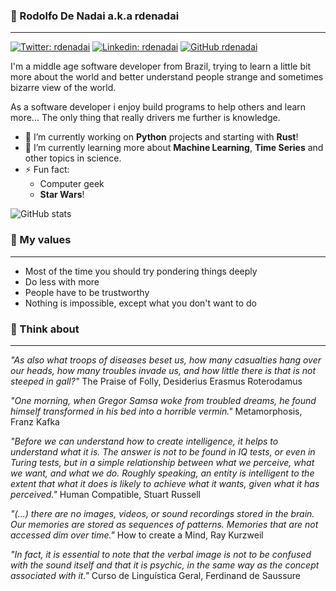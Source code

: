 ### 🤖 Rodolfo De Nadai a.k.a rdenadai
---

[![Twitter: rdenadai](https://img.shields.io/twitter/follow/rdenadai?style=social)](https://twitter.com/MianJawadAhmad1)
[![Linkedin: rdenadai](https://img.shields.io/badge/-rdenadai-blue?style=flat-square&logo=Linkedin&logoColor=white&link=https://www.linkedin.com/in/rdenadai/)](https://www.linkedin.com/in/rdenadai/)
[![GitHub rdenadai](https://img.shields.io/github/followers/rdenadai?label=follow&style=social)](https://github.com/rdenadai)

I'm a middle age software developer from Brazil, trying to learn a little bit more about the world and better understand people strange and sometimes bizarre view of the world.

As a software developer i enjoy build programs to help others and learn more... The only thing that really drivers me further is knowledge.

- 🔭 I’m currently working on **Python** projects and starting with **Rust**!
- 🌱 I’m currently learning more about **Machine Learning**, **Time Series** and other topics in science.
- ⚡ Fun fact:
  - Computer geek
  - **Star Wars**!

![GitHub stats](https://github-readme-stats.vercel.app/api?username=rdenadai&show_icons=true)

### 🧐 My values
---

 - Most of the time you should try pondering things deeply
 - Do less with more
 - People have to be trustworthy
 - Nothing is impossible, except what you don't want to do

### 🤯 Think about
---

*"As also what troops of diseases beset us, how many casualties hang over our heads, how many troubles invade us, and how little there is that is not steeped in gall?"* The Praise of Folly, Desiderius Erasmus Roterodamus

*"One morning, when Gregor Samsa woke from troubled dreams, he found himself transformed in his bed into a horrible vermin."* Metamorphosis, Franz Kafka

*"Before we can understand how to create intelligence, it helps to understand what it is. The answer is not to be found in IQ tests, or even in Turing tests, but in a simple relationship between what we perceive, what we want, and what we do. Roughly speaking, an entity is intelligent to the extent that what it does is likely to achieve what it wants, given what it has perceived."* Human Compatible, Stuart Russell

*"(...) there are no images, videos, or sound recordings stored in the brain. Our memories are stored as sequences of patterns. Memories that are not accessed dim over time."* How to create a Mind, Ray Kurzweil

*"In fact, it is essential to note that the verbal image is not to be confused with the sound itself and that it is psychic, in the same way as the concept associated with it."* Curso de Linguística Geral, Ferdinand de Saussure
